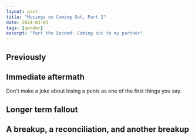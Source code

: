 ```yaml
---
layout: post
title: "Musings on Coming Out, Part 2"
date: 2024-03-03
tags: [gender]
excerpt: "Part the Second: Coming out to my partner"
---
```




## Previously

## Immediate aftermath

Don't make a joke about losing a penis as one of the first things you say.

## Longer term fallout

## A breakup, a reconciliation, and another breakup
